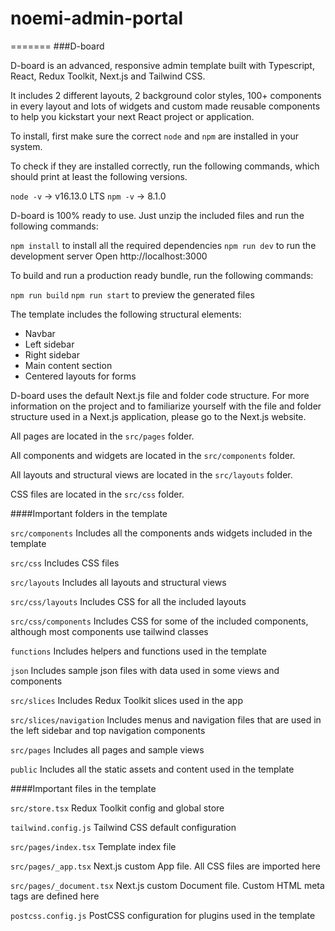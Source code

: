 
# noemi-admin-portal
=======
###D-board

D-board is an advanced, responsive admin template built with Typescript, React, Redux Toolkit, Next.js and Tailwind CSS.

It includes 2 different layouts, 2 background color styles, 100+ components in every layout and lots of widgets and custom made reusable components to help you kickstart your next React project or application.

To install, first make sure the correct `node` and `npm` are installed in your system.

To check if they are installed correctly, run the following commands, which should print at least the following versions.

`node -v` -> v16.13.0 LTS
`npm -v` -> 8.1.0

D-board is 100% ready to use. Just unzip the included files and run the following commands:

`npm install` to install all the required dependencies
`npm run dev` to run the development server
Open http://localhost:3000

To build and run a production ready bundle, run the following commands:

`npm run build`
`npm run start` to preview the generated files

The template includes the following structural elements:

- Navbar
- Left sidebar
- Right sidebar
- Main content section
- Centered layouts for forms

D-board uses the default Next.js file and folder code structure. For more information on the project and to familiarize yourself with the file and folder structure used in a Next.js application, please go to the Next.js website.

All pages are located in the `src/pages` folder.

All components and widgets are located in the `src/components` folder.

All layouts and structural views are located in the `src/layouts` folder.

CSS files are located in the `src/css` folder.

####Important folders in the template

`src/components`
Includes all the components ands widgets included in the template

`src/css`
Includes CSS files

`src/layouts`
Includes all layouts and structural views

`src/css/layouts`
Includes CSS for all the included layouts

`src/css/components`
Includes CSS for some of the included components, although most components use tailwind classes

`functions`
Includes helpers and functions used in the template

`json`
Includes sample json files with data used in some views and components

`src/slices`
Includes Redux Toolkit slices used in the app

`src/slices/navigation`
Includes menus and navigation files that are used in the left sidebar and top navigation components

`src/pages`
Includes all pages and sample views

`public`
Includes all the static assets and content used in the template

####Important files in the template

`src/store.tsx`
Redux Toolkit config and global store

`tailwind.config.js`
Tailwind CSS default configuration

`src/pages/index.tsx`
Template index file

`src/pages/_app.tsx`
Next.js custom App file. All CSS files are imported here

`src/pages/_document.tsx`
Next.js custom Document file. Custom HTML meta tags are defined here

`postcss.config.js`
PostCSS configuration for plugins used in the template

